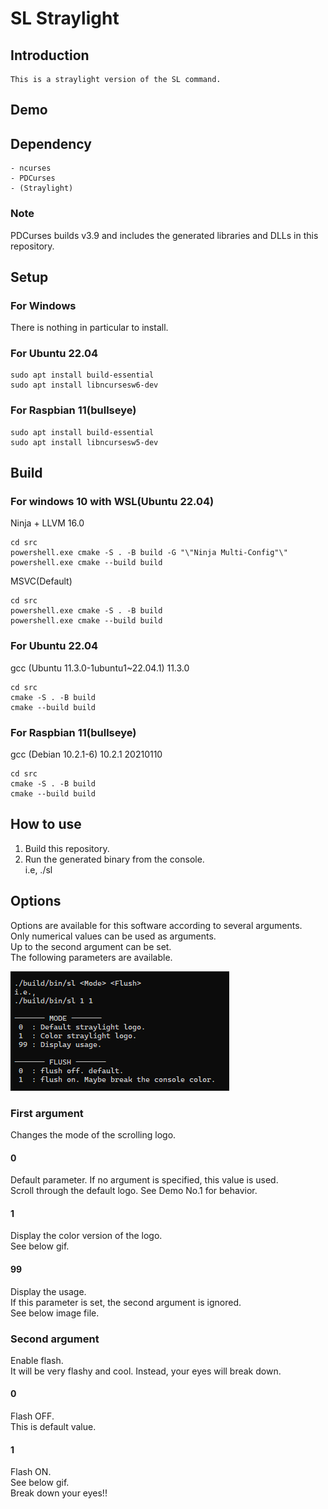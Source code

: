 
# SL Straylight

## Introduction

    This is a straylight version of the SL command.  

## Demo


## Dependency

    - ncurses  
    - PDCurses  
    - (Straylight)  

### Note

PDCurses builds v3.9 and includes the generated libraries and DLLs in this repository.  

## Setup

### For Windows

There is nothing in particular to install.  

### For Ubuntu 22.04

    sudo apt install build-essential  
    sudo apt install libncursesw6-dev  

### For Raspbian 11(bullseye)

    sudo apt install build-essential  
    sudo apt install libncursesw5-dev  

## Build

### For windows 10 with WSL(Ubuntu 22.04)
Ninja + LLVM 16.0  

    cd src
    powershell.exe cmake -S . -B build -G "\"Ninja Multi-Config"\"  
    powershell.exe cmake --build build  

MSVC(Default)  

    cd src
    powershell.exe cmake -S . -B build  
    powershell.exe cmake --build build  

### For Ubuntu 22.04
gcc (Ubuntu 11.3.0-1ubuntu1~22.04.1) 11.3.0  

    cd src
    cmake -S . -B build  
    cmake --build build  

### For Raspbian 11(bullseye)
gcc (Debian 10.2.1-6) 10.2.1 20210110  

    cd src
    cmake -S . -B build  
    cmake --build build  

## How to use

1. Build this repository.  
2. Run the generated binary from the console.  
i.e, ./sl  

## Options

Options are available for this software according to several arguments.  
Only numerical values can be used as arguments.  
Up to the second argument can be set.  
The following parameters are available.  

![options](assets/images/options.png)  

### First argument

Changes the mode of the scrolling logo.  

#### 0

Default parameter. If no argument is specified, this value is used.  
Scroll through the default logo. See Demo No.1 for behavior.  

#### 1

Display the color version of the logo.  
See below gif.  

#### 99

Display the usage.  
If this parameter is set, the second argument is ignored.  
See below image file.  

### Second argument

Enable flash.  
It will be very flashy and cool. Instead, your eyes will break down.  

#### 0

Flash OFF.  
This is default value.  

#### 1

Flash ON.  
See below gif.  
Break down your eyes!!  


